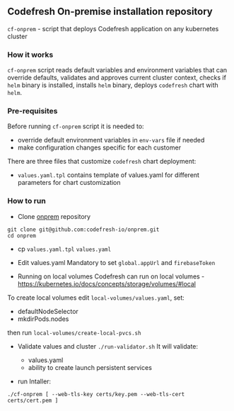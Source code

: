 ## Codefresh On-premise installation repository

`cf-onprem` - script that deploys Codefresh application on any kubernetes cluster 

### How it works
`cf-onprem` script reads default variables and environment variables that can override defaults, validates and approves current cluster context, checks if `helm` binary is installed, installs `helm` binary, deploys `codefresh` chart with `helm`.

### Pre-requisites

Before running `cf-onprem` script it is needed to:
* override default environment variables in `env-vars` file if needed
* make configuration changes specific for each customer

There are three files that customize `codefresh` chart deployment:
* `values.yaml.tpl` contains template of values.yaml for different parameters for chart customization


### How to run
* Clone [onprem](https://github.com/codefresh-io/onprem) repository
```
git clone git@github.com:codefresh-io/onprem.git
cd onprem
```
* cp `values.yaml.tpl`  `values.yaml`

* Edit values.yaml
Mandatory to set `global.appUrl` and `firebaseToken` 

* Running on local volumes
Codefresh can run on local volumes - https://kubernetes.io/docs/concepts/storage/volumes/#local  

To create local volumes edit `local-volumes/values.yaml`, set:
  - defaultNodeSelector
  - mkdirPods.nodes

then run `local-volumes/create-local-pvcs.sh`


* Validate values and cluster
   `./run-validator.sh`
   It will validate:
   - values.yaml
   - ability to create launch persistent services 

* run Intaller:
 ```
 ./cf-onprem [ --web-tls-key certs/key.pem --web-tls-cert certs/cert.pem ]
 ```